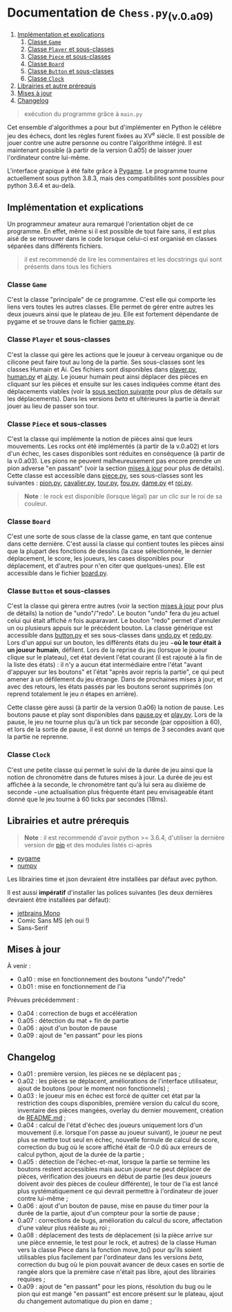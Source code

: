 # Documentation de `Chess.py`<sub>(v.0.a09)</sub>

1. [Implémentation et explications](#implémentation-et-explications)
   1. [Classe ``Game``](#classe-game)
   2. [Classe ``Player`` et sous-classes](#classe-player-et-sous-classes)
   3. [Classe ``Piece`` et sous-classes](#classe-piece-et-sous-classes)
   4. [Classe ``Board``](#classe-board)
   5. [Classe ``Button`` et sous-classes](#classe-button-et-sous-classes)
   6. [Classe ``Clock``](#classe-clock)
2. [Librairies et autre prérequis](#librairies-et-autre-prérequis)
3. [Mises à jour](#mises-à-jour)
4. [Changelog](#changelog)

> exécution du programme grâce à `main.py`

Cet ensemble d'algorithmes a pour but d'implémenter en Python le célèbre jeu des échecs, dont les règles furent fixées au XV<sup>e</sup> siècle. Il est possible de jouer contre une autre personne ou contre l'algorithme intégré. Il est maintenant possible (à partir de la version 0.a05) de laisser jouer l'ordinateur contre lui-même.

L'interface grapique à été faite grâce à [Pygame](https://www.pygame.org/). Le programme tourne actuellement sous python 3.8.3, mais des compatibilités sont possibles pour python 3.6.4 et au-delà.

## Implémentation et explications

Un programmeur amateur aura remarqué l'orientation objet de ce programme. En effet, même si il est possible de tout faire sans, il est plus aisé de se retrouver dans le code lorsque celui-ci est organisé en classes séparées dans différents fichiers.

> il est recommendé de lire les commentaires et les docstrings qui sont présents dans tous les fichiers

### Classe ``Game``

C'est la classe "principale" de ce programme. C'est elle qui comporte les liens vers toutes les autres classes. Elle permet de gérer entre autres les deux joueurs ainsi que le plateau de jeu. Elle est fortement dépendante de pygame et se trouve dans le fichier [game.py](game.py).

### Classe ``Player`` et sous-classes

C'est la classe qui gère les actions que le joueur à cerveau organique ou de cilicone peut faire tout au long de la partie. Ses sous-classes sont les classes Humain et Ai. Ces fichiers sont disponibles dans [player.py](player.py), [human.py](human.py) et [ai.py](ai.py). Le joueur humain peut ainsi déplacer des pièces en cliquant sur les pièces et ensuite sur les cases indiquées comme étant des déplacements viables (voir la [sous section suivante](#classe-piece-et-sous-classes) pour plus de détails sur les déplacements). Dans les versions _beta_ et ultérieures la partie ia devrait jouer au lieu de passer son tour.

### Classe ``Piece`` et sous-classes

C'est la classe qui implémente la notion de pièces ainsi que leurs mouvements. Les rocks ont été implémentés (à partir de la v.0.a02) et lors d'un échec, les cases disponibles sont réduites en conséquence (à partir de la v.0.a03). Les pions ne peuvent malheureusement pas encore prendre un pion adverse "en passant" (voir la section [mises à jour](#mises-à-jour) pour plus de détails). Cette classe est accessible dans [piece.py](piece.py), ses sous-classes sont les suivantes : [pion.py](pion.py), [cavalier.py](cavalier.py), [tour.py](tour.py), [fou.py](fou.py), [dame.py](dame.py) et [roi.py](roi.py).

> __**Note**__ : le rock est disponible (lorsque légal) par un clic sur le roi de sa couleur.

### Classe ``Board``

C'est une sorte de sous classe de la classe game, en tant que contenue dans cette dernière. C'est aussi la classe qui contient toutes les pièces ainsi que la plupart des fonctions de dessins (la case sélectionnée, le dernier déplacement, le score, les joueurs, les cases disponibles pour déplacement, et d'autres pour n'en citer que quelques-unes). Elle est accessible dans le fichier [board.py](board.py).

### Classe ``Button`` et sous-classes

C'est la classe qui gèrera entre autres (voir la section [mises à jour](#mises-à-jour) pour plus de détails) la notion de "undo"/"redo". Le bouton "undo" fera du jeu actuel celui qui était affiché $n$ fois auparavant. Le bouton "redo" permet d'annuler un ou plusieurs appuis sur le précédent bouton. La classe générique est accessible dans [button.py](button.py) et ses sous-classes dans [undo.py](undo.py) et [redo.py](redo.py). Lors d'un appui sur un bouton, les différents états du jeu $-$**où le tour était à un joueur humain**, défilent. Lors de la reprise du jeu (lorsque le joueur clique sur le plateau), cet état devient l'état courant (il est rajouté à la fin de la liste des états) : il n'y a aucun état intermédiaire entre l'état "avant d'appuyer sur les boutons" et l'état "après avoir repris la partie", ce qui peut amener à un défilement du jeu étrange. Dans de prochaines mises à jour, et avec des retours, les états passés par les boutons seront supprimés (on reprend totalement le jeu $n$ étapes en arrière).

Cette classe gère aussi (à partir de la version 0.a06) la notion de pause. Les boutons pause et play sont disponibles dans [pause.py](pause.py) et [play.py](play.py). Lors de la pause, le jeu ne tourne plus qu'à un tick par seconde (par opposition à 60), et lors de la sortie de pause, il est donné un temps de 3 secondes avant que la partie ne reprenne.

### Classe ``Clock``

C'est une petite classe qui permet le suivi de la durée de jeu ainsi que la notion de chronomètre dans de futures mises à jour. La durée de jeu est affichée à la seconde, le chronomètre tant qu'à lui sera au dixième de seconde $-$une actualisation plus fréquente étant peu envisageable étant donné que le jeu tourne à 60 ticks par secondes (18ms).

## Librairies et autre prérequis

> __**Note**__ : il est recommendé d'avoir python >= 3.6.4, d'utiliser la dernière version de [pip](https://pypi.org/project/pip/) et des modules listés ci-après

-   [pygame](https://pypi.org/project/pygame/)
-   [numpy](https://pypi.org/project/numpy/)

Les librairies time et json devraient être installées par défaut avec python.

Il est aussi **impératif** d'installer las polices suivantes (les deux dernières devraient être installées par défaut):

-   [jetbrains Mono](https://www.jetbrains.com/lp/mono/)
-   Comic Sans MS (eh oui !)
-   Sans-Serif

## Mises à jour

À venir :

-   0.a10 : mise en fonctionnement des boutons "undo"/"redo"
-   0.b01 : mise en fonctionnement de l'ia

Prévues précédemment :

-   0.a04 : correction de bugs et accélération
-   0.a05 : détection du mat + fin de partie
-   0.a06 : ajout d'un bouton de pause
-   0.a09 : ajout de "en passant" pour les pions

## Changelog

-   0.a01 : première version, les pièces ne se déplacent pas ;
-   0.a02 : les pièces se déplacent, améliorations de l'interface utilisateur, ajout de boutons (pour le moment non fonctionnels) ;
-   0.a03 : le joueur mis en échec est forcé de quitter cet état par la restriction des coups disponibles, première version du calcul du score, inventaire des pièces mangées, overlay du dernier mouvement, création de [README.md](README.md) ;
-   0.a04 : calcul de l'état d'échec des joueurs uniquement lors d'un mouvement (i.e. lorsque l'on passe au joueur suivant), le joueur ne peut plus se mettre tout seul en échec, nouvelle formule de calcul de score, correction du bug où le score affiché était de -0.0 dû aux erreurs de calcul python, ajout de la durée de la partie ;
-   0.a05 : détection de l'échec-et-mat, lorsque la partie se termine les boutons restent accessibles mais aucun joueur ne peut déplacer de pièces, vérification des joueurs en début de partie (les deux joueurs doivent avoir des pièces de couleur différente), le tour de l'ia est lancé plus systématiquement ce qui devrait permettre à l'ordinateur de jouer contre lui-même ;
-   0.a06 : ajout d'un bouton de pause, mise en pause du timer pour la durée de la partie, ajout d'un compteur pour la sortie de pause ;
-   0.a07 : corrections de bugs, amélioration du calcul du score, affectation d'une valeur plus réaliste au roi ;
-   0.a08 : déplacement des tests de déplacement (si la pièce arrive sur une pièce ennemie, le test pour le rock, et autres) de la classe Human vers la classe Piece dans la fonction move_to() pour qu'ils soient utilisables plus facilement par l'ordinateur dans les versions *beta*, correction du bug où le pion pouvait avancer de deux cases en sortie de rangée alors que la première case n'était pas libre, ajout des librairies requises ;
-   0.a09 : ajout de "en passant" pour les pions, résolution du bug ou le pion qui est mangé "en passant" est encore présent sur le plateau, ajout du changement automatique du pion en dame ;
